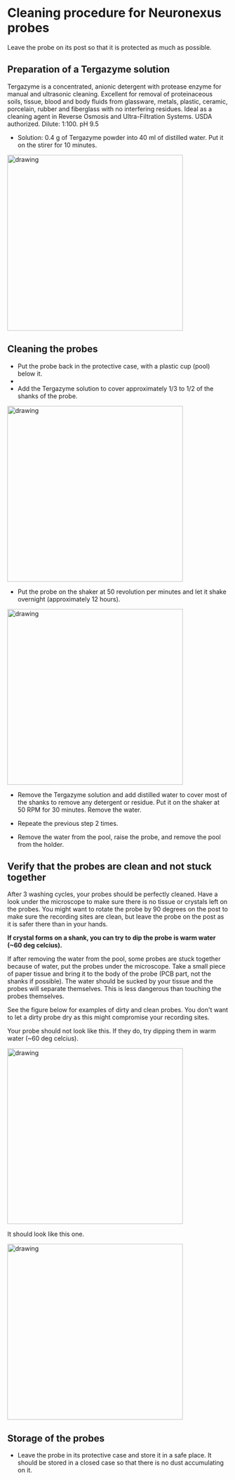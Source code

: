 # Cleaning procedure for Neuronexus probes

Leave the probe on its post so that it is protected as much as possible.

## Preparation of a Tergazyme solution

Tergazyme is a concentrated, anionic detergent with protease enzyme for manual and ultrasonic cleaning. Excellent for removal of proteinaceous soils, tissue, blood and body fluids from glassware, metals, plastic, ceramic, porcelain, rubber and fiberglass with no interfering residues. Ideal as a cleaning agent in Reverse Osmosis and Ultra-Filtration Systems. USDA authorized. Dilute: 1:100. pH 9.5

* Solution: 0.4 g of Tergazyme powder into 40 ml of distilled water. Put it on the stirer for 10 minutes.
<img src="figures/targazine.jpg" alt="drawing" width="400"/>

## Cleaning the probes

* Put the probe back in the protective case, with a plastic cup (pool) below it.
* 
* Add the Tergazyme solution to cover approximately 1/3 to 1/2 of the shanks of the probe.
<img src="figures/holders.jpg" alt="drawing" width="400"/>

* Put the probe on the shaker at 50 revolution per minutes and let it shake overnight (approximately 12 hours).
<img src="figures/washing.jpg" alt="drawing" width="400"/>

* Remove the Tergazyme solution and add distilled water to cover most of the shanks to remove any detergent or residue. Put it on the shaker at 50 RPM for 30 minutes. Remove the water.

* Repeate the previous step 2 times.

* Remove the water from the pool, raise the probe, and remove the pool from the holder.

## Verify that the probes are clean and not stuck together

After 3 washing cycles, your probes should be perfectly cleaned. Have a look under the microscope to make sure there is no tissue or crystals left on the probes. You might want to rotate the probe by 90 degrees on the post to make sure the recording sites are clean, but leave the probe on the post as it is safer there than in your hands.

**If crystal forms on a shank, you can try to dip the probe is warm water (~60 deg celcius).**

If after removing the water from the pool, some probes are stuck together because of water, put the probes under the microscope. Take a small piece of paper tissue and bring it to the body of the probe (PCB part, not the shanks if possible). The water should be sucked by your tissue and the probes will separate themselves. This is less dangerous than touching the probes themselves.

See the figure below for examples of dirty and clean probes. You don't want to let a dirty probe dry as this might compromise your recording sites.

Your probe should not look like this. If they do, try dipping them in warm water (~60 deg celcius).

<img src="figures/dirty_probe.jpg" alt="drawing" width="400"/>

It should look like this one.

<img src="figures/clean_probes.jpg" alt="drawing" width="400"/>


## Storage of the probes

* Leave the probe in its protective case and store it in a safe place. It should be stored in a closed case so that there is no dust accumulating on it.
